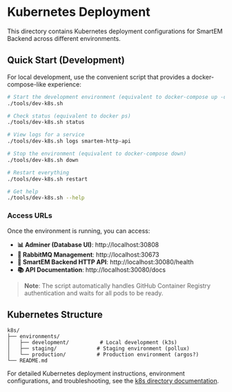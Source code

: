 # Kubernetes Deployment

This directory contains Kubernetes deployment configurations for SmartEM Backend across different environments.

## Quick Start (Development)

For local development, use the convenient script that provides a docker-compose-like experience:

```bash
# Start the development environment (equivalent to docker-compose up -d)
./tools/dev-k8s.sh

# Check status (equivalent to docker ps)
./tools/dev-k8s.sh status

# View logs for a service
./tools/dev-k8s.sh logs smartem-http-api

# Stop the environment (equivalent to docker-compose down)
./tools/dev-k8s.sh down

# Restart everything
./tools/dev-k8s.sh restart

# Get help
./tools/dev-k8s.sh --help
```

### Access URLs
Once the environment is running, you can access:
- **📊 Adminer (Database UI)**: http://localhost:30808
- **🐰 RabbitMQ Management**: http://localhost:30673
- **📡 SmartEM Backend HTTP API**: http://localhost:30080/health
- **📚 API Documentation**: http://localhost:30080/docs

> **Note**: The script automatically handles GitHub Container Registry authentication and waits for all pods to be ready.

## Kubernetes Structure

```
k8s/
├── environments/
│   ├── development/          # Local development (k3s)
│   ├── staging/             # Staging environment (pollux)
│   └── production/          # Production environment (argos?)
└── README.md
```

For detailed Kubernetes deployment instructions, environment configurations, and troubleshooting, see the [k8s directory documentation](k8s/).
